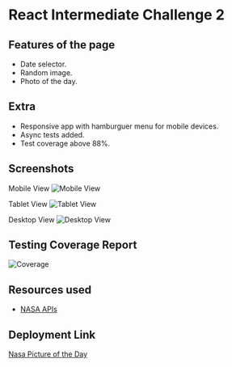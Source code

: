 # React Intermediate Challenge 2

## Features of the page

- Date selector.
- Random image.
- Photo of the day.

## Extra

- Responsive app with hamburguer menu for mobile devices.
- Async tests added.
- Test coverage above 88%.

## Screenshots

Mobile View
![Mobile View](https://user-images.githubusercontent.com/96957431/151033978-929714a9-14a5-4527-9d99-826fa4cd6161.png)

Tablet View
![Tablet View](https://user-images.githubusercontent.com/96957431/151034020-218263f4-16e4-4498-99d7-84acf017c2e3.png)

Desktop View
![Desktop View](https://user-images.githubusercontent.com/96957431/151033932-559f12af-9b1b-4fd8-8ef9-25eaea9597e7.png)


## Testing Coverage Report
![Coverage](https://user-images.githubusercontent.com/96957431/151034064-5bf624bb-b391-4bad-b4c6-59bd1e939c4e.png)


## Resources used

- [NASA APIs](https://api.nasa.gov/)


## Deployment Link

[Nasa Picture of the Day](https://nasaphotooftheday-giov.netlify.app/)


